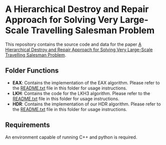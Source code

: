 # A Hierarchical Destroy and Repair Approach for Solving Very Large-Scale Travelling Salesman Problem

This repository contains the source code and data for the paper [A Hierarchical Destroy and Repair Approach for Solving Very Large-Scale Travelling Salesman Problem](https://arxiv.org/abs/2308.04639).

## Folder Functions

- **EAX**: Contains the implementation of the EAX algorithm. Please refer to the [README.txt](EAX/README.txt) file in this folder for usage instructions.
- **LKH**: Contains the code for the LKH3 algorithm. Please refer to the [README.txt](LKH/README.txt) file in this folder for usage instructions.
- **HDR**: Contains the implementation of our HDR algorithm. Please refer to the [README.txt](HDR/README.txt) file in this folder for usage instructions.

## Requirements

An environment capable of running C++ and python is required.
